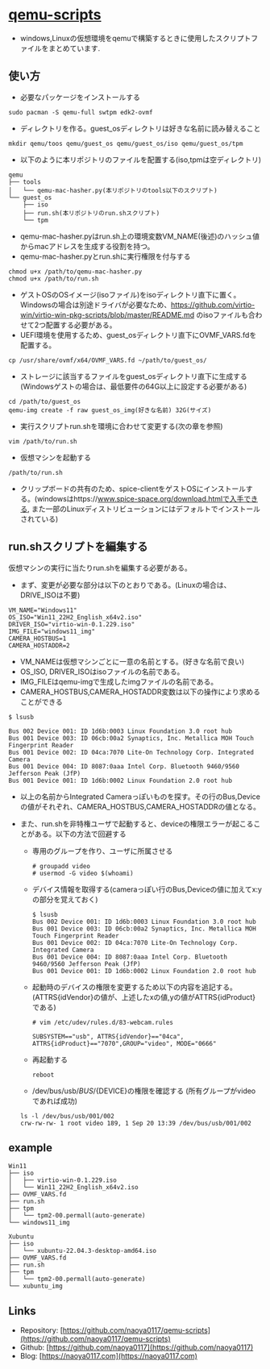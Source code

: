 # [qemu-scripts](https://github.com/naoya0117/qemu-scripts)

- windows,Linuxの仮想環境をqemuで構築するときに使用したスクリプトファイルをまとめています.


## 使い方

- 必要なパッケージをインストールする
  
```
sudo pacman -S qemu-full swtpm edk2-ovmf
```

- ディレクトリを作る。guest_osディレクトリは好きな名前に読み替えること

```
mkdir qemu/toos qemu/guest_os qemu/guest_os/iso qemu/guest_os/tpm
```

- 以下のように本リポジトリのファイルを配置する(iso,tpmは空ディレクトリ)

```
qemu
├── tools
│   └── qemu-mac-hasher.py(本リポジトリのtools以下のスクリプト)
└── guest_os
    ├── iso
    ├── run.sh(本リポジトリのrun.shスクリプト)
    └── tpm
```

- qemu-mac-hasher.pyはrun.sh上の環境変数VM_NAME(後述)のハッシュ値からmacアドレスを生成する役割を持つ。
- qemu-mac-hasher.pyとrun.shに実行権限を付与する

```
chmod u+x /path/to/qemu-mac-hasher.py
chmod u+x /path/to/run.sh
```

- ゲストOSのOSイメージ(isoファイル)をisoディレクトリ直下に置く。Windowsの場合は別途ドライバが必要なため、https://github.com/virtio-win/virtio-win-pkg-scripts/blob/master/README.md のisoファイルも合わせて2つ配置する必要がある。
- UEFI環境を使用するため、guest_osディレクトリ直下にOVMF_VARS.fdを配置する。
  
```
cp /usr/share/ovmf/x64/OVMF_VARS.fd ~/path/to/guest_os/
```

- ストレージに該当するファイルをguest_osディレクトリ直下に生成する(Windowsゲストの場合は、最低要件の64G以上に設定する必要がある)
  
```
cd /path/to/guest_os
qemu-img create -f raw guest_os_img(好きな名前) 32G(サイズ)
```

- 実行スクリプトrun.shを環境に合わせて変更する(次の章を参照)
  
```
vim /path/to/run.sh
```

- 仮想マシンを起動する
  
```
/path/to/run.sh
```

- クリップボードの共有のため、spice-clientをゲストOSにインストールする。(windowsはhttps://www.spice-space.org/download.htmlで入手できる, また一部のLinuxディストリビューションにはデフォルトでインストールされている)
## run.shスクリプトを編集する
仮想マシンの実行に当たりrun.shを編集する必要がある。
- まず、変更が必要な部分は以下のとおりである。(Linuxの場合は、DRIVE_ISOは不要)
  
```
VM_NAME="Windows11"
OS_ISO="Win11_22H2_English_x64v2.iso"
DRIVER_ISO="virtio-win-0.1.229.iso"
IMG_FILE="windows11_img"
CAMERA_HOSTBUS=1
CAMERA_HOSTADDR=2
```
- VM_NAMEは仮想マシンごとに一意の名前とする。(好きな名前で良い)
- OS_ISO, DRIVER_ISOはisoファイルの名前である。
- IMG_FILEはqemu-imgで生成したimgファイルの名前である。
- CAMERA_HOSTBUS,CAMERA_HOSTADDR変数は以下の操作により求めることができる
  
```
$ lsusb

Bus 002 Device 001: ID 1d6b:0003 Linux Foundation 3.0 root hub
Bus 001 Device 003: ID 06cb:00a2 Synaptics, Inc. Metallica MOH Touch Fingerprint Reader
Bus 001 Device 002: ID 04ca:7070 Lite-On Technology Corp. Integrated Camera
Bus 001 Device 004: ID 8087:0aaa Intel Corp. Bluetooth 9460/9560 Jefferson Peak (JfP)
Bus 001 Device 001: ID 1d6b:0002 Linux Foundation 2.0 root hub
```

- 以上の名前からIntegrated Cameraっぽいものを探す。その行のBus,Deviceの値がそれぞれ、CAMERA_HOSTBUS,CAMERA_HOSTADDRの値となる。
- また、run.shを非特権ユーザで起動すると、deviceの権限エラーが起こることがある。以下の方法で回避する
    - 専用のグループを作り、ユーザに所属させる
      
        ```
        # groupadd video
        # usermod -G video $(whoami)
        ```
        
    - デバイス情報を取得する(cameraっぽい行のBus,Deviceの値に加えてx:yの部分を覚えておく)
      
        ```
        $ lsusb
        Bus 002 Device 001: ID 1d6b:0003 Linux Foundation 3.0 root hub
        Bus 001 Device 003: ID 06cb:00a2 Synaptics, Inc. Metallica MOH Touch Fingerprint Reader
        Bus 001 Device 002: ID 04ca:7070 Lite-On Technology Corp. Integrated Camera
        Bus 001 Device 004: ID 8087:0aaa Intel Corp. Bluetooth 9460/9560 Jefferson Peak (JfP)
        Bus 001 Device 001: ID 1d6b:0002 Linux Foundation 2.0 root hub
        ```
        
    - 起動時のデバイスの権限を変更するため以下の内容を追記する。(ATTRS{idVendor}の値が、上述したxの値,yの値がATTRS{idProduct}である)
      
        ```
        # vim /etc/udev/rules.d/83-webcam.rules

        SUBSYSTEM=="usb", ATTRS{idVendor}=="04ca", ATTRS{idProduct}=="7070",GROUP="video", MODE="0666"
        ```
        
    - 再起動する
      
        ```
        reboot
        ```
        
    - /dev/bus/usb/${BUS}/${DEVICE}の権限を確認する (所有グループがvideoであれば成功)
      
    ```
    ls -l /dev/bus/usb/001/002
    crw-rw-rw- 1 root video 189, 1 Sep 20 13:39 /dev/bus/usb/001/002
    ```

## example
```
Win11
├── iso
│   ├── virtio-win-0.1.229.iso
│   └── Win11_22H2_English_x64v2.iso
├── OVMF_VARS.fd
├── run.sh
├── tpm
│   └── tpm2-00.permall(auto-generate)
└── windows11_img
```
```
Xubuntu
├── iso
│   └── xubuntu-22.04.3-desktop-amd64.iso
├── OVMF_VARS.fd
├── run.sh
├── tpm
│   └── tpm2-00.permall(auto-generate)
└── xubuntu_img

```
## Links
- Repository: [https://github.com/naoya0117/qemu-scripts](https://github.com/naoya0117/qemu-scripts)
- Github: [https://github.com/naoya0117](https://github.com/naoya0117)
- Blog: [https://naoya0117.com](https://naoya0117.com)
  
